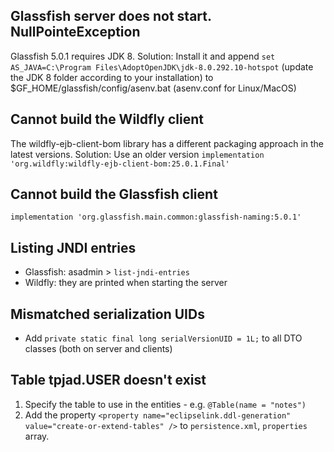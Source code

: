 ## Glassfish server does not start. NullPointeException

Glassfish 5.0.1 requires JDK 8.
Solution: Install it and append `set AS_JAVA=C:\Program Files\AdoptOpenJDK\jdk-8.0.292.10-hotspot` (update the JDK 8 folder according to your installation) to $GF_HOME/glassfish/config/asenv.bat (asenv.conf for Linux/MacOS)

## Cannot build the Wildfly client

The wildfly-ejb-client-bom library has a different packaging approach in the latest versions.
Solution: Use an older version `implementation 'org.wildfly:wildfly-ejb-client-bom:25.0.1.Final'`

## Cannot build the Glassfish client

`implementation 'org.glassfish.main.common:glassfish-naming:5.0.1'`

## Listing JNDI entries

- Glassfish: asadmin > `list-jndi-entries`
- Wildfly: they are printed when starting the server

## Mismatched serialization UIDs

- Add `private static final long serialVersionUID = 1L;` to all DTO classes (both on server and clients)

## Table tpjad.USER doesn't exist

1. Specify the table to use in the entities - e.g. `@Table(name = "notes")`
2. Add the property `<property name="eclipselink.ddl-generation" value="create-or-extend-tables" />` to `persistence.xml`, `properties` array.

